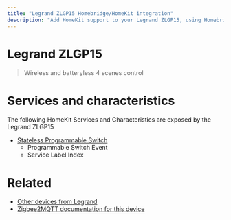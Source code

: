```yaml
---
title: "Legrand ZLGP15 Homebridge/HomeKit integration"
description: "Add HomeKit support to your Legrand ZLGP15, using Homebridge, Zigbee2MQTT and homebridge-z2m."
---
```

<!---
This file has been GENERATED using src/docgen/docgen.ts
DO NOT EDIT THIS FILE MANUALLY!
-->
# Legrand ZLGP15
> Wireless and batteryless 4 scenes control


# Services and characteristics
The following HomeKit Services and Characteristics are exposed by
the Legrand ZLGP15

* [Stateless Programmable Switch](../../action.md)
  * Programmable Switch Event
  * Service Label Index


# Related
* [Other devices from Legrand](../index.md#legrand)
* [Zigbee2MQTT documentation for this device](https://www.zigbee2mqtt.io/devices/ZLGP15.html)